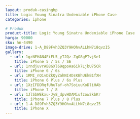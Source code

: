 ```yaml
---
layout: produk-casinghp
title: Logic Young Sinatra Undeniable iPhone Case
categories: iphone

# Produk
product-title: Logic Young Sinatra Undeniable iPhone Case
harga: 90000
sku: hn-4490
image-drive: 1-A_D89Fvh3ZQ3Y9HOhvALLhN7i8qvzI5
gallery:
  - url: 1gzNEHAN4EiFL5_yTJQz-ZgO8gPTvjSe1
    title: iPhone 5 / 5s / SE
  - url: 1rndjuvrAB8GXl69qpoAa6ik7LjbU75CR
    title: iPhone 6 / 6s
  - url: 1RMI_nQ1vDZkQyZahNI4DsKBhUEkB1fXH
    title: iPhone 6 Plus / 6s Plus
  - url: 1XzIFDDRqfUhuTaY-oh7SoiuuKoDliHAb
    title: iPhone 7 / 8
  - url: 1JlSbWEkxu-Jy8_dpvHDAMiufzow2kbKr
    title: iPhone 7 Plus / 8 Plus
  - url: 1-A_D89Fvh3ZQ3Y9HOhvALLhN7i8qvzI5
    title: iPhone X
---
```

